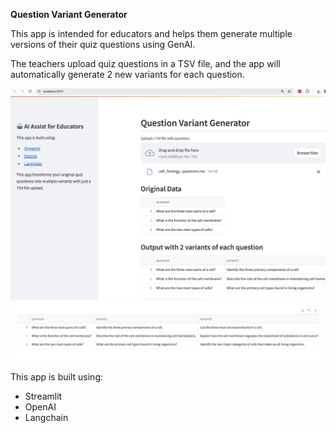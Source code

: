 **Question Variant Generator**

This app is intended for educators and helps them generate multiple versions of their quiz questions using GenAI.

The teachers upload quiz questions in a TSV file, and the app will automatically generate 2 new variants for each question.


![App screenshot](https://github.com/swethag04/question_variant_generator/blob/main/question_gen_1.png?raw=true)
![App output screenshot](https://github.com/swethag04/question_variant_generator/blob/main/question_gen_2.png?raw=true)



This app is built using:
- Streamlit
- OpenAI
- Langchain

